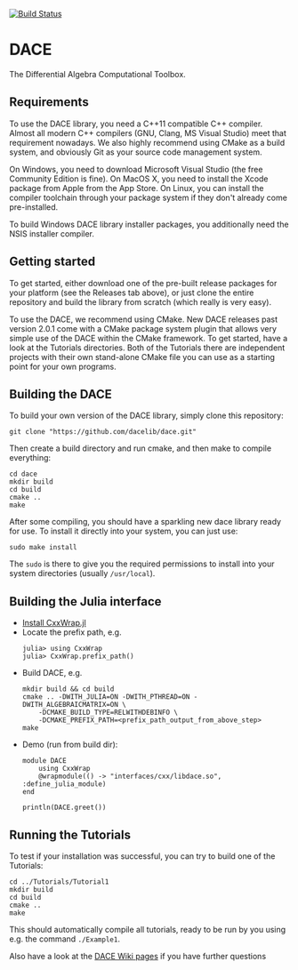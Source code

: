[![Build Status](https://travis-ci.org/dacelib/dace.svg?branch=master)](https://travis-ci.org/dacelib/dace)

# DACE
The Differential Algebra Computational Toolbox.

## Requirements
To use the DACE library, you need a C++11 compatible C++ compiler. Almost all modern C++ compilers (GNU, Clang, MS Visual Studio) meet that requirement nowadays. We also highly recommend using CMake as a build system, and obviously Git as your source code management system.

On Windows, you need to download Microsoft Visual Studio (the free Community Edition is fine). On MacOS X, you need to install the Xcode package from Apple from the App Store. On Linux, you can install the compiler toolchain through your package system if they don't already come pre-installed.

To build Windows DACE library installer packages, you additionally need the NSIS installer compiler.

## Getting started
To get started, either download one of the pre-built release packages for your platform (see the Releases tab above), or just clone the entire repository and build the library from scratch (which really is very easy).

To use the DACE, we recommend using CMake. New DACE releases past version 2.0.1 come with a CMake package system plugin that allows very simple use of the DACE within the CMake framework. To get started, have a look at the Tutorials directories. Both of the Tutorials there are independent projects with their own stand-alone CMake file you can use as a starting point for your own programs.

## Building the DACE
To build your own version of the DACE library, simply clone this repository:
```
git clone "https://github.com/dacelib/dace.git"
```
Then create a build directory and run cmake, and then make to compile everything:
```
cd dace
mkdir build
cd build
cmake ..
make
```
After some compiling, you should have a sparkling new dace library ready for use. To install it directly into your system, you can just use:
```
sudo make install
```
The ```sudo``` is there to give you the required permissions to install into your system directories (usually ```/usr/local```).

## Building the Julia interface

- [Install CxxWrap.jl](https://github.com/JuliaInterop/CxxWrap.jl#installation)
- Locate the prefix path, e.g.
  ```
  julia> using CxxWrap
  julia> CxxWrap.prefix_path()
  ```
- Build DACE, e.g.
  ```
  mkdir build && cd build
  cmake .. -DWITH_JULIA=ON -DWITH_PTHREAD=ON -DWITH_ALGEBRAICMATRIX=ON \
      -DCMAKE_BUILD_TYPE=RELWITHDEBINFO \
      -DCMAKE_PREFIX_PATH=<prefix_path_output_from_above_step>
  make
  ```
- Demo (run from build dir):
  ```  
  module DACE
      using CxxWrap
      @wrapmodule(() -> "interfaces/cxx/libdace.so", :define_julia_module)
  end

  println(DACE.greet())
  ```

## Running the Tutorials
To test if your installation was successful, you can try to build one of the Tutorials:
```
cd ../Tutorials/Tutorial1
mkdir build
cd build
cmake ..
make
```
This should automatically compile all tutorials, ready to be run by you using e.g. the command ```./Example1```.

Also have a look at the [DACE Wiki pages](https://github.com/dacelib/dace/wiki) if you have further questions
